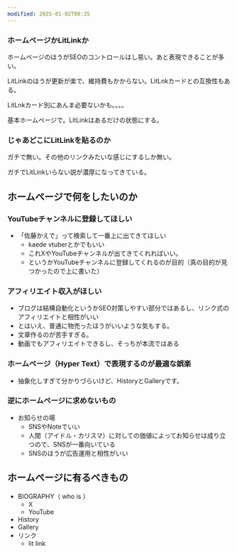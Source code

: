 ```yaml
---
modified: 2025-01-02T00:35
---
```

  

### ホームページかLitLinkか

ホームページのほうがSEOのコントロールはし易い。あと表現できることが多い。

LitLinkのほうが更新が楽で、維持費もかからない。LitLnkカードとの互換性もある。

LitLnkカード別にあんま必要ないかも。。。。

基本ホームページで。LitLinkはあるだけの状態にする。

  

### じゃあどこにLitLinkを貼るのか

ガチで無い。その他のリンクみたいな感じにするしか無い。

ガチでLitLinkいらない説が濃厚になってきている。

  

## ホームページで何をしたいのか

### YouTubeチャンネルに登録してほしい

- 「佐藤かえで」って検索して一番上に出てきてほしい
    - kaede vtuberとかでもいい
    - これXやYouTubeチャンネルが出てきてくれればいい。
    - というかYouTubeチャンネルに登録してくれるのが目的（真の目的が見つかったので上に書いた）

### アフィリエイト収入がほしい

- ブログは結構自動化というかSEO対策しやすい部分ではあるし、リンク式のアフィリエイトと相性がいい
- とはいえ、普通に物売ったほうがいいような気もする。
- 文章作るのが苦手すぎる。
- 動画でもアフィリエイトできるし、そっちが本流ではある

### ホームページ（Hyper Text）で表現するのが最適な娯楽

- 抽象化しすぎて分かりづらいけど、HistoryとGalleryです。

  

  

### 逆にホームページに求めないもの

- お知らせの場
    - SNSやNoteでいい
    - 人間（アイドル・カリスマ）に対しての価値によってお知らせは成り立つので、SNSが一番向いている
    - SNSのほうが広告運用と相性がいい

  

  

## ホームページに有るべきもの

- BIOGRAPHY（ who is ）
    - X
    - YouTube
- History
- Gallery
- リンク
    - lit link